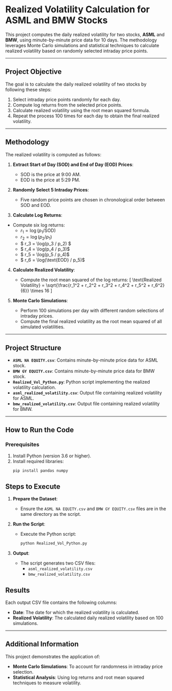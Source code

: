 # Realized Volatility Calculation for ASML and BMW Stocks

This project computes the daily realized volatility for two stocks, **ASML** and **BMW**, using minute-by-minute price data for 10 days. The methodology leverages Monte Carlo simulations and statistical techniques to calculate realized volatility based on randomly selected intraday price points.

---

## Project Objective

The goal is to calculate the daily realized volatility of two stocks by following these steps:
1. Select intraday price points randomly for each day.
2. Compute log returns from the selected price points.
3. Calculate realized volatility using the root mean squared formula.
4. Repeat the process 100 times for each day to obtain the final realized volatility.

---

## Methodology

The realized volatility is computed as follows:

1. **Extract Start of Day (SOD) and End of Day (EOD) Prices**:
   - SOD is the price at 9:00 AM.
   - EOD is the price at 5:29 PM.

2. **Randomly Select 5 Intraday Prices**:
   - Five random price points are chosen in chronological order between SOD and EOD.

3. **Calculate Log Returns**:
- Compute six log returns:
  - $r_1 = \log(p_1 / \text{SOD})$
  - $r_2 = \log(p_2 / p_1)$
  - $ r_3 = \log(p_3 / p_2) $
  - $ r_4 = \log(p_4 / p_3)$
  - $ r_5 = \log(p_5 / p_4)$
  - $ r_6 = \log(\text{EOD} / p_5)$

4. **Calculate Realized Volatility**:
   - Compute the root mean squared of the log returns:
     \[
     \text{Realized Volatility} = \sqrt{\frac{r_1^2 + r_2^2 + r_3^2 + r_4^2 + r_5^2 + r_6^2}{6}} \times 16
     \]

5. **Monte Carlo Simulations**:
   - Perform 100 simulations per day with different random selections of intraday prices.
   - Compute the final realized volatility as the root mean squared of all simulated volatilities.

---

## Project Structure

- **`ASML NA EQUITY.csv`**: Contains minute-by-minute price data for ASML stock.
- **`BMW GY EQUITY.csv`**: Contains minute-by-minute price data for BMW stock.
- **`Realized_Vol_Python.py`**: Python script implementing the realized volatility calculation.
- **`asml_realized_volatility.csv`**: Output file containing realized volatility for ASML.
- **`bmw_realized_volatility.csv`**: Output file containing realized volatility for BMW.

---

## How to Run the Code

### Prerequisites

1. Install Python (version 3.6 or higher).
2. Install required libraries:
   ```bash
   pip install pandas numpy
## Steps to Execute

1. **Prepare the Dataset**:
   - Ensure the `ASML NA EQUITY.csv` and `BMW GY EQUITY.csv` files are in the same directory as the script.

2. **Run the Script**:
   - Execute the Python script:
     ```bash
     python Realized_Vol_Python.py
     ```

3. **Output**:
   - The script generates two CSV files:
     - `asml_realized_volatility.csv`
     - `bmw_realized_volatility.csv`


## Results

Each output CSV file contains the following columns:

- **Date**: The date for which the realized volatility is calculated.
- **Realized Volatility**: The calculated daily realized volatility based on 100 simulations.

---

## Additional Information

This project demonstrates the application of:

- **Monte Carlo Simulations**: To account for randomness in intraday price selection.
- **Statistical Analysis**: Using log returns and root mean squared techniques to measure volatility.

